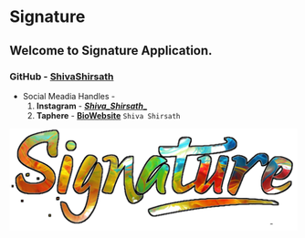 # Signature
## Welcome to Signature Application.

### GitHub - [ ShivaShirsath ](https://github.com/ShivaShirsath)

- Social Meadia Handles -
    1. **Instagram** - [ ___Shiva_Shirsath____ ](https://instagram.com/_Shiva_Shirsath__)
    2. **Taphere** - [__BioWebsite__](https://taphere.bio/shivashirsath)
`Shiva Shirsath`

[![Image](Signature/app/src/main/res/drawable/ic_app.png)](https://github.com/ShivaShirsath/Signature)





